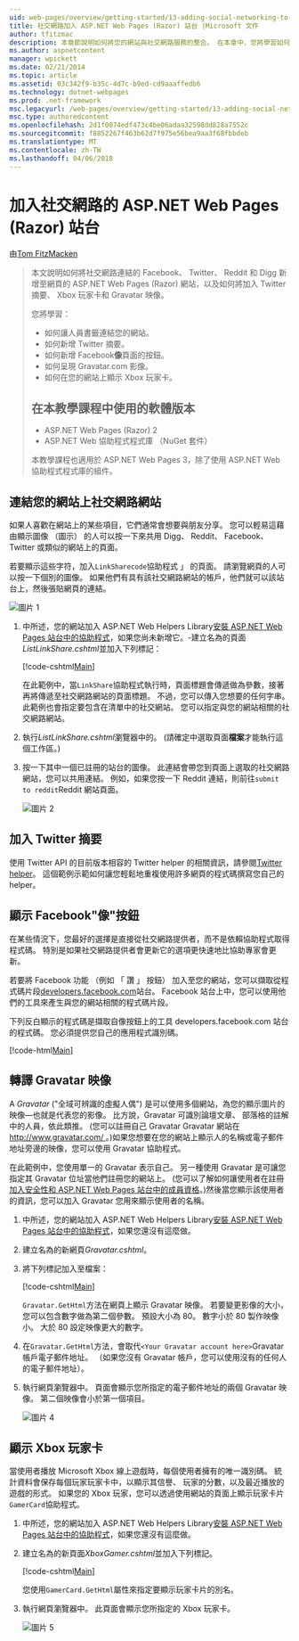 ```yaml
---
uid: web-pages/overview/getting-started/13-adding-social-networking-to-your-web-site
title: 社交網路加入 ASP.NET Web Pages (Razor) 站台 |Microsoft 文件
author: tfitzmac
description: 本章節說明如何將您的網站與社交網路服務的整合。 在本章中，您將學習如何讓人書籤連結您的網站...
ms.author: aspnetcontent
manager: wpickett
ms.date: 02/21/2014
ms.topic: article
ms.assetid: 03c342f9-b35c-4d7c-b9ed-cd9aaaffedb6
ms.technology: dotnet-webpages
ms.prod: .net-framework
msc.legacyurl: /web-pages/overview/getting-started/13-adding-social-networking-to-your-web-site
msc.type: authoredcontent
ms.openlocfilehash: 2d1f0074edf473c4be06adaa32598dd828a7552c
ms.sourcegitcommit: f8852267f463b62d7f975e56bea9aa3f68fbbdeb
ms.translationtype: MT
ms.contentlocale: zh-TW
ms.lasthandoff: 04/06/2018
---
```

<a name="adding-social-networking-to-aspnet-web-pages-razor-sites"></a>加入社交網路的 ASP.NET Web Pages (Razor) 站台
====================
由[Tom FitzMacken](https://github.com/tfitzmac)

> 本文說明如何將社交網路連結的 Facebook、 Twitter、 Reddit 和 Digg 新增至網頁的 ASP.NET Web Pages (Razor) 網站，以及如何將加入 Twitter 摘要、 Xbox 玩家卡和 Gravatar 映像。
> 
> 您將學習：
> 
> - 如何讓人員書籤連結您的網站。
> - 如何新增 Twitter 摘要。
> - 如何新增 Facebook**像**頁面的按鈕。
> - 如何呈現 Gravatar.com 影像。
> - 如何在您的網站上顯示 Xbox 玩家卡。
>   
> 
> ## <a name="software-versions-used-in-the-tutorial"></a>在本教學課程中使用的軟體版本
> 
> 
> - ASP.NET Web Pages (Razor) 2
> - ASP.NET Web 協助程式程式庫 （NuGet 套件）
>   
> 
> 本教學課程也適用於 ASP.NET Web Pages 3，除了使用 ASP.NET Web 協助程式程式庫的組件。


<a id="Linking_Your_Website"></a>
## <a name="linking-your-website-on-social-networking-sites"></a>連結您的網站上社交網路網站

如果人喜歡在網站上的某些項目，它們通常會想要與朋友分享。 您可以輕易這藉由顯示圖像 （圖示） 的人可以按一下來共用 Digg、 Reddit、 Facebook、 Twitter 或類似的網站上的頁面。

若要顯示這些字符，加入`LinkSharecode`協助程式 」 的頁面。 請瀏覽網頁的人可以按一下個別的圖像。 如果他們有具有該社交網路網站的帳戶，他們就可以該站台上，然後張貼網頁的連結。

![圖片 1](13-adding-social-networking-to-your-web-site/_static/image1.jpg)

1. 中所述，您的網站加入 ASP.NET Web Helpers Library[安裝 ASP.NET Web Pages 站台中的協助程式](https://go.microsoft.com/fwlink/?LinkId=252372)，如果您尚未新增它。-建立名為的頁面*ListLinkShare.cshtml*並加入下列標記：

    [!code-cshtml[Main](13-adding-social-networking-to-your-web-site/samples/sample1.cshtml)]

    在此範例中，當`LinkShare`協助程式執行時，頁面標題會傳遞做為參數，接著再將傳遞至社交網路網站的頁面標題。 不過，您可以傳入您想要的任何字串。 此範例也會指定要包含在清單中的社交網站。 您可以指定與您的網站相關的社交網路網站。
2. 執行*ListLinkShare.cshtml*瀏覽器中的。 (請確定中選取頁面**檔案**才能執行這個工作區。)
3. 按一下其中一個已註冊的站台的圖像。 此連結會帶您到頁面上選取的社交網路網站，您可以共用連結。 例如，如果您按一下 Reddit 連結，則前往`submit to reddit`Reddit 網站頁面。

     ![圖片 2](13-adding-social-networking-to-your-web-site/_static/image2.jpg)

<a id="Adding_a_Twitter_Feed"></a>
## <a name="adding-a-twitter-feed"></a>加入 Twitter 摘要

使用 Twitter API 的目前版本相容的 Twitter helper 的相關資訊，請參閱[Twitter helper](../ui-layouts-and-themes/twitter-helper.md)。 這個範例示範如何讓您輕鬆地重複使用許多網頁的程式碼撰寫您自己的 helper。

<a id="Displaying_a_Facebook_Button"></a>
## <a name="displaying-a-facebook-quotlikequot-button"></a>顯示 Facebook&quot;像&quot;按鈕

在某些情況下，您最好的選擇是直接從社交網路提供者，而不是依賴協助程式取得程式碼。 特別是如果社交網路提供者會更新它的選項更快速地比協助專家會更新。

若要將 Facebook 功能 （例如 「 讚 」 按鈕） 加入至您的網站，您可以擷取從程式碼片段[developers.facebook.com](https://developers.facebook.com/)站台。 Facebook 站台上中，您可以使用他們的工具來產生與您的網站相關的程式碼片段。

下列反白顯示的程式碼是擷取自像按鈕上的工具 developers.facebook.com 站台的程式碼。 您必須提供您自己的應用程式識別碼。

[!code-html[Main](13-adding-social-networking-to-your-web-site/samples/sample2.html?highlight=7-14,16-17)]

<a id="Rendering_a_Gravatar_Image"></a>
## <a name="rendering-a-gravatar-image"></a>轉譯 Gravatar 映像

A *Gravatar* (&quot;全域可辨識的虛擬人偶&quot;) 是可以使用多個網站，為您的顯示圖片的映像&#8212;也就是代表您的影像。 比方說，Gravatar 可識別論壇文章、 部落格的註解中的人員，依此類推。 (您可以註冊自己 Gravatar Gravatar 網站在[ http://www.gravatar.com/ ](http://www.gravatar.com/)。)如果您想要在您的網站上顯示人的名稱或電子郵件地址旁邊的映像，您可以使用 Gravatar 協助程式。

在此範例中，您使用單一的 Gravatar 表示自己。 另一種使用 Gravatar 是可讓您指定其 Gravatar 位址當他們註冊您的網站上。 (您可以了解如何讓使用者在註冊[加入安全性和 ASP.NET Web Pages 站台中的成員資格](https://go.microsoft.com/fwlink/?LinkId=202904)。)然後當您顯示該使用者的資訊，您可以加入 Gravatar 您用來顯示使用者的名稱。

1. 中所述，您的網站加入 ASP.NET Web Helpers Library[安裝 ASP.NET Web Pages 站台中的協助程式](https://go.microsoft.com/fwlink/?LinkId=252372)，如果您還沒有這麼做。
2. 建立名為的新網頁*Gravatar.cshtml*。
3. 將下列標記加入至檔案： 

    [!code-cshtml[Main](13-adding-social-networking-to-your-web-site/samples/sample3.cshtml)]

    `Gravatar.GetHtml`方法在網頁上顯示 Gravatar 映像。 若要變更影像的大小，您可以包含數字做為第二個參數。 預設大小為 80。 數字小於 80 製作映像小。 大於 80 設定映像更大的數字。
4. 在`Gravatar.GetHtml`方法，會取代`<Your Gravatar account here>`Gravatar 帳戶電子郵件地址。 （如果您沒有 Gravatar 帳戶，您可以使用沒有的任何人的電子郵件地址）。
5. 執行網頁瀏覽器中。 頁面會顯示您所指定的電子郵件地址的兩個 Gravatar 映像。 第二個映像會小於第一個項目。 

    ![圖片 4](13-adding-social-networking-to-your-web-site/_static/image3.jpg)

<a id="Displaying_an_Xbox_Gamer_Card"></a>
## <a name="displaying-an-xbox-gamer-card"></a>顯示 Xbox 玩家卡

當使用者播放 Microsoft Xbox 線上遊戲時，每個使用者擁有的唯一識別碼。 統計資料會保存每個玩家玩家卡中，以顯示其信譽、 玩家的分數，以及最近播放的遊戲的形式。 如果您的 Xbox 玩家，您可以透過使用網站的頁面上顯示玩家卡片`GamerCard`協助程式。

1. 中所述，您的網站加入 ASP.NET Web Helpers Library[安裝 ASP.NET Web Pages 站台中的協助程式](https://go.microsoft.com/fwlink/?LinkId=252372)，如果您還沒有這麼做。
2. 建立名為的新頁面*XboxGamer.cshtml*並加入下列標記。

    [!code-cshtml[Main](13-adding-social-networking-to-your-web-site/samples/sample4.cshtml)]

    您使用`GamerCard.GetHtml`屬性來指定要顯示玩家卡片的別名。
3. 執行網頁瀏覽器中。 此頁面會顯示您所指定的 Xbox 玩家卡。

    ![圖片 5](13-adding-social-networking-to-your-web-site/_static/image4.jpg)

